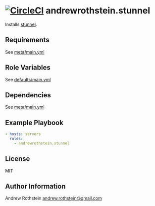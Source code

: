 [![CircleCI](https://circleci.com/gh/andrewrothstein/ansible-stunnel.svg?style=svg)](https://circleci.com/gh/andrewrothstein/ansible-stunnel)
andrewrothstein.stunnel
=========

Installs [stunnel](https://www.stunnel.org).

Requirements
------------

See [meta/main.yml](meta/main.yml)

Role Variables
--------------

See [defaults/main.yml](defaults/main.yml)

Dependencies
------------

See [meta/main.yml](meta/main.yml)

Example Playbook
----------------

```yml
- hosts: servers
  roles:
    - andrewrothstein.stunnel
```

License
-------

MIT

Author Information
------------------

Andrew Rothstein <andrew.rothstein@gmail.com>
